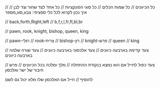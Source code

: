 // כל הכיוונים
// כל שמות הכלים
// כל סוגי הפונקציות
// כל אחד לצד שחור וצד לבן
// איך נכון לקרוא לכל כלי ספציפי: צבע,סוג,מספר

// back,forth,Right,left
// b,f,r,l,fr,fl,bl,br

// pawn, rook, knight, bishop, queen, king

// pawn-רגלי
// rook-צריח
// bishop-רץ
// knight-פרש
// queen
// king

// צעד קדימה בארבעה כיוונים
// צעד אלכסוני בארבעה כיוונים
// צעד שורה שלמה בארבעה כיוונים

// צעד כפול לחייל אם הוא נמצא בנקודת ההתחלה
// מלך ומלכה בכל הכיוונים
// פרש חיבור של ישר ואלכסון



להוסיף
// חייל אם האלכסון שלו מלא יכול גם לשם



